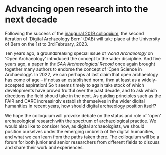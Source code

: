# Advancing open research into the next decade

Following the success of the [inaugural 2019 colloquium](https://www.oeschger.unibe.ch/services/events/conferences/past_conferences/digital_archaeology/announcement/index_eng.html), the second iteration of 'Digital Archaeology Bern' (DAB) will take place at the University of Bern on the 1st to 3rd February, 2023.

Ten years ago, a groundbreaking special issue of *World Archaeology* on 'Open Archaeology' introduced the concept to the wider discipline. And five years ago, a paper in the *SAA Archaeological Record* once again brought together many authors to endorse the concept of ‘Open Science in Archaeology’. In 2022, we can perhaps at last claim that open archaeology has come of age – if not as an established norm, then at least as a widely-accepted aspiration! So it seems timely to again take stock of which developments have proved fruitful over the past decade, and to ask which directions the field should take in the next. As guiding principles such as the [FAIR](https://www.go-fair.org/fair-principles/) and [CARE](https://www.gida-global.org/care) increasingly establish themselves in the wider digital humanities in recent years, how should digital archaeology position itself?

We hope the colloquium will provoke debate on the status and role of 'open' archaeological research with the spectrum of archaeological practice. We would also like to consider how, as digital archaeologists, we should position ourselves under the emerging umbrella of the digital humanities, and what we can learn from the paths taken there. The colloquium will be a forum for both junior and senior researchers from different fields to discuss and share their work and experiences.


